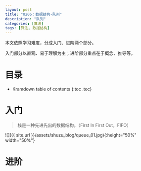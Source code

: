 ```yaml
---
layout: post
title: "0206：数据结构-队列"
description: "队列"
categories: [算法]
tags: [算法, 数据结构]
---
```


本文依照学习难度，分成入门、进阶两个部分。

入门部分以直观、易于理解为主；进阶部分重点在于概念、推导等。

# 目录

* Kramdown table of contents
{:toc .toc}

# 入门 

> 栈是一种先进先出的数据结构。（First In First Out，FIFO）

![]({{ site.url }}/assets/shuzu_blog/queue_01.jpg){:height="50%" width="50%"}



# 进阶 

[^1]: 参考文献.
[1] 算法图解 Aditya Bhargava (作者) 袁国忠 (译者)